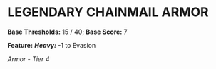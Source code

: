 ﻿# LEGENDARY CHAINMAIL ARMOR

**Base Thresholds:** 15 / 40; **Base Score:** 7

**Feature:** ***Heavy:*** -1 to Evasion

*Armor - Tier 4*
